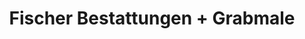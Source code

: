 ---
title: "Fischer Bestattungen + Grabmale"
url: /huefingen/fischer-bestattungen-grabmale/
shop: Bestattungen
---